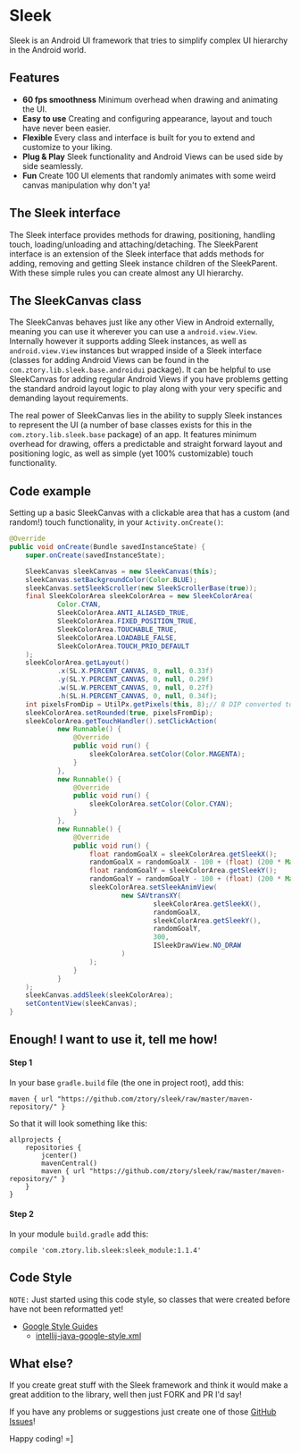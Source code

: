 # Sleek

Sleek is an Android UI framework that tries to simplify complex UI hierarchy in the Android world.

## Features
- **60 fps smoothness** Minimum overhead when drawing and animating the UI.
- **Easy to use** Creating and configuring appearance, layout and touch have never been easier.
- **Flexible** Every class and interface is built for you to extend and customize to your liking.
- **Plug & Play** Sleek functionality and Android Views can be used side by side seamlessly.
- **Fun** Create 100 UI elements that randomly animates with some weird canvas manipulation why don't ya!

## The Sleek interface
The Sleek interface provides methods for drawing, positioning, handling touch, loading/unloading and attaching/detaching. The SleekParent interface is an extension of the Sleek interface that adds methods for adding, removing and getting Sleek instance children of the SleekParent. With these simple rules you can create almost any UI hierarchy.

## The SleekCanvas class
The SleekCanvas behaves just like any other View in Android externally, meaning you can use it wherever you can use a `android.view.View`. Internally however it supports adding Sleek instances, as well as `android.view.View` instances but wrapped inside of a Sleek interface (classes for adding Android Views can be found in the `com.ztory.lib.sleek.base.androidui` package). It can be helpful to use SleekCanvas for adding regular Android Views if you have problems getting the standard android layout logic to play along with your very specific and demanding layout requirements.

The real power of SleekCanvas lies in the ability to supply Sleek instances to represent the UI (a number of base classes exists for this in the `com.ztory.lib.sleek.base` package) of an app. It features minimum overhead for drawing, offers a predictable and straight forward layout and positioning logic, as well as simple (yet 100% customizable) touch functionality.

## Code example
Setting up a basic SleekCanvas with a clickable area that has a custom (and random!) touch functionality, in your `Activity.onCreate()`:
```java
@Override
public void onCreate(Bundle savedInstanceState) {
    super.onCreate(savedInstanceState);

    SleekCanvas sleekCanvas = new SleekCanvas(this);
    sleekCanvas.setBackgroundColor(Color.BLUE);
    sleekCanvas.setSleekScroller(new SleekScrollerBase(true));
    final SleekColorArea sleekColorArea = new SleekColorArea(
            Color.CYAN,
            SleekColorArea.ANTI_ALIASED_TRUE,
            SleekColorArea.FIXED_POSITION_TRUE,
            SleekColorArea.TOUCHABLE_TRUE,
            SleekColorArea.LOADABLE_FALSE,
            SleekColorArea.TOUCH_PRIO_DEFAULT
    );
    sleekColorArea.getLayout()
            .x(SL.X.PERCENT_CANVAS, 0, null, 0.33f)
            .y(SL.Y.PERCENT_CANVAS, 0, null, 0.29f)
            .w(SL.W.PERCENT_CANVAS, 0, null, 0.27f)
            .h(SL.H.PERCENT_CANVAS, 0, null, 0.34f);
    int pixelsFromDip = UtilPx.getPixels(this, 8);// 8 DIP converted to pixels
    sleekColorArea.setRounded(true, pixelsFromDip);
    sleekColorArea.getTouchHandler().setClickAction(
            new Runnable() {
                @Override
                public void run() {
                    sleekColorArea.setColor(Color.MAGENTA);
                }
            },
            new Runnable() {
                @Override
                public void run() {
                    sleekColorArea.setColor(Color.CYAN);
                }
            },
            new Runnable() {
                @Override
                public void run() {
                    float randomGoalX = sleekColorArea.getSleekX();
                    randomGoalX = randomGoalX - 100 + (float) (200 * Math.random());
                    float randomGoalY = sleekColorArea.getSleekY();
                    randomGoalY = randomGoalY - 100 + (float) (200 * Math.random());
                    sleekColorArea.setSleekAnimView(
                            new SAVtransXY(
                                    sleekColorArea.getSleekX(),
                                    randomGoalX,
                                    sleekColorArea.getSleekY(),
                                    randomGoalY,
                                    300,
                                    ISleekDrawView.NO_DRAW
                            )
                    );
                }
            }
    );
    sleekCanvas.addSleek(sleekColorArea);
    setContentView(sleekCanvas);
}
```

## Enough! I want to use it, tell me how!

#### Step 1
In your base `gradle.build` file (the one in project root), add this:
```
maven { url "https://github.com/ztory/sleek/raw/master/maven-repository/" }
```
So that it will look something like this:
```
allprojects {
    repositories {
        jcenter()
        mavenCentral()
        maven { url "https://github.com/ztory/sleek/raw/master/maven-repository/" }
    }
}
```

#### Step 2
In your module `build.gradle` add this:
```
compile 'com.ztory.lib.sleek:sleek_module:1.1.4'
```

## Code Style
`NOTE:` Just started using this code style, so classes that were created before have not been reformatted yet!
- [Google Style Guides](https://github.com/google/styleguide)
  - [intellij-java-google-style.xml](https://raw.githubusercontent.com/google/styleguide/gh-pages/intellij-java-google-style.xml)

## What else?

If you create great stuff with the Sleek framework and think it would make a great addition to the library, well then just FORK and PR I'd say!

If you have any problems or suggestions just create one of those [GitHub Issues](https://github.com/ztory/sleek/issues)!

Happy coding! =]
